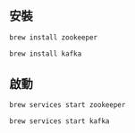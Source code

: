 
## 安裝

```sh
brew install zookeeper
```

```sh
brew install kafka
```


## 啟動

```sh
brew services start zookeeper
```

```sh
brew services start kafka
```

